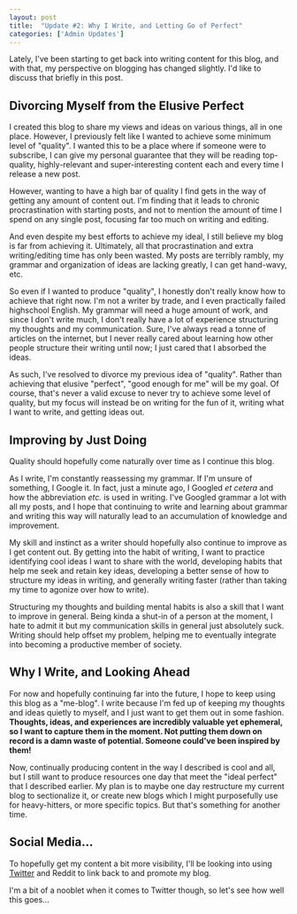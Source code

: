 ```yaml
---
layout: post
title:  "Update #2: Why I Write, and Letting Go of Perfect"
categories: ['Admin Updates']
---
```


Lately, I've been starting to get back into writing content for this blog, and with that, my perspective on blogging has changed slightly. I'd like to discuss that briefly in this post.

## Divorcing Myself from the Elusive Perfect

I created this blog to share my views and ideas on various things, all in one place. However, I previously felt like I wanted to achieve some minimum level of "quality". I wanted this to be a place where if someone were to subscribe, I can give my personal guarantee that they will be reading top-quality, highly-relevant and super-interesting content each and every time I release a new post.

However, wanting to have a high bar of quality I find gets in the way of getting any amount of content out. I'm finding that it leads to chronic procrastination with starting posts, and not to mention the amount of time I spend on any single post, focusing far too much on writing and editing.

And even despite my best efforts to achieve my ideal, I still believe my blog is far from achieving it. Ultimately, all that procrastination and extra writing/editing time has only been wasted. My posts are terribly rambly, my grammar and organization of ideas are lacking greatly, I can get hand-wavy, etc.

So even if I wanted to produce "quality", I honestly don't really know how to achieve that right now. I'm not a writer by trade, and I even practically failed highschool English. My grammar will need a huge amount of work, and since I don't write much, I don't really have a lot of experience structuring my thoughts and my communication. Sure, I've always read a tonne of articles on the internet, but I never really cared about learning how other people structure their writing until now; I just cared that I absorbed the ideas.

As such, I've resolved to divorce my previous idea of "quality". Rather than achieving that elusive "perfect", "good enough for me" will be my goal. Of course, that's never a valid excuse to never try to achieve some level of quality, but my focus will instead be on writing for the fun of it, writing what I want to write, and getting ideas out.

## Improving by Just Doing

Quality should hopefully come naturally over time as I continue this blog.

As I write, I'm constantly reassessing my grammar. If I'm unsure of something, I Google it. In fact, just a minute ago, I Googled *et cetera* and how the abbreviation *etc.* is used in writing. I've Googled grammar a lot with all my posts, and I hope that continuing to write and learning about grammar and writing this way will naturally lead to an accumulation of knowledge and improvement.

My skill and instinct as a writer should hopefully also continue to improve as I get content out. By getting into the habit of writing, I want to practice identifying cool ideas I want to share with the world, developing habits that help me seek and retain key ideas, developing a better sense of how to structure my ideas in writing, and generally writing faster (rather than taking my time to agonize over how to write).

Structuring my thoughts and building mental habits is also a skill that I want to improve in general. Being kinda a shut-in of a person at the moment, I hate to admit it but my communication skills in general just absolutely suck. Writing should help offset my problem, helping me to eventually integrate into becoming a productive member of society.

## Why I Write, and Looking Ahead

For now and hopefully continuing far into the future, I hope to keep using this blog as a "me-blog". I write because I'm fed up of keeping my thoughts and ideas quietly to myself, and I just want to get them out in some fashion. **Thoughts, ideas, and experiences are incredibly valuable yet ephemeral, so I want to capture them in the moment. Not putting them down on record is a damn waste of potential. Someone could've been inspired by them!**

Now, continually producing content in the way I described is cool and all, but I still want to produce resources one day that meet the "ideal perfect" that I described earlier. My plan is to maybe one day restructure my current blog to sectionalize it, or create new blogs which I might purposefully use for heavy-hitters, or more specific topics. But that's something for another time.

## Social Media...

To hopefully get my content a bit more visibility, I'll be looking into using [Twitter](https://twitter.com/simishadows) and Reddit to link back to and promote my blog.

I'm a bit of a nooblet when it comes to Twitter though, so let's see how well this goes...

